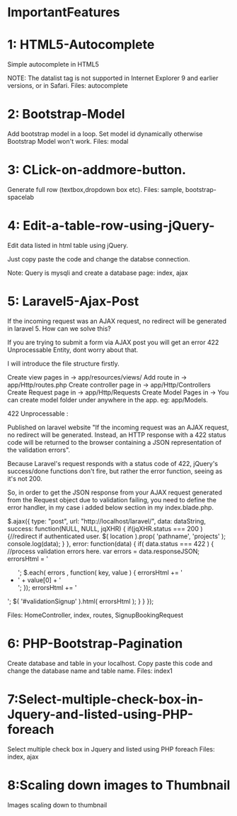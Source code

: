 # ImportantFeatures

1: HTML5-Autocomplete
======================

Simple autocomplete in HTML5 

NOTE: The datalist tag is not supported in Internet Explorer 9 and earlier versions, or in Safari.
Files: autocomplete

2: Bootstrap-Model
===================

Add bootstrap model in a loop. Set model id dynamically otherwise Bootstrap Model won't work.
Files: modal

3: CLick-on-addmore-button.
============================

Generate full row (textbox,dropdown box etc).
Files: sample, bootstrap-spacelab

4: Edit-a-table-row-using-jQuery-
==================================

Edit data listed in html table using jQuery. 

Just copy paste the code and change the databse connection.

Note: Query is mysqli and create a database 
page: index, ajax

5: Laravel5-Ajax-Post
======================
If the incoming request was an AJAX request, no redirect will be generated in laravel 5. How can we solve this?

If you are trying to submit a form via AJAX post you will get an error 422 Unprocessable Entity, dont worry about that.

I will introduce the file structure firstly.

Create view pages in -> app/resources/views/
Add route in -> app/Http/routes.php
Create controller page in -> app/Http/Controllers
Create Request page in -> app/Http/Requests
Create Model Pages in -> You can create model folder under anywhere in the app. eg: app/Models. 


422 Unprocessable : 

Published on laravel website "If the incoming request was an AJAX request, no redirect will be generated. Instead, an HTTP response with a 422 status code will be returned to the browser containing a JSON representation of the validation errors".

Because Laravel's request responds with a status code of 422, jQuery's success/done functions don't fire, but rather the error function, seeing as it's not 200.

So, in order to get the JSON response from your AJAX request generated from the Request object due to validation failing, you need to define the error handler, in my case i added below section in my index.blade.php.

$.ajax({
              type: "post",
              url: "http://localhost/laravel/",
              data: dataString,
              success: function(NULL, NULL, jqXHR) {
               if(jqXHR.status === 200 ) {//redirect if  authenticated user.
                $( location ).prop( 'pathname', 'projects' );
                console.log(data);
                }
              },
              error: function(data) {
               if( data.status === 422 ) {
               //process validation errors here.
               var errors = data.responseJSON; 
               errorsHtml = '<div class="alert alert-danger"><ul>';
               $.each( errors , function( key, value ) {
                errorsHtml += '<li>' + value[0] + '</li>'; 
               });
               errorsHtml += '</ul></div>';
               $( '#validationSignup' ).html( errorsHtml ); 
               }
              }
            });

Files: HomeController, index, routes, SignupBookingRequest

6: PHP-Bootstrap-Pagination
============================
Create database and table in your localhost.
Copy paste this code and change the database name and table name.
Files: index1

7:Select-multiple-check-box-in-Jquery-and-listed-using-PHP-foreach
==================================================================

Select multiple check box in Jquery and listed using PHP foreach
Files: index, ajax

8:Scaling down images to Thumbnail
==================================================================

Images scaling down to thumbnail



